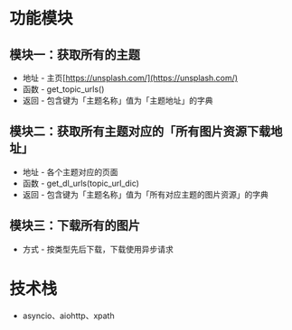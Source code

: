 # 功能模块
## 模块一：获取所有的主题
- 地址 - 主页[https://unsplash.com/](https://unsplash.com/)
- 函数 - get_topic_urls()
- 返回 - 包含键为「主题名称」值为「主题地址」的字典

## 模块二：获取所有主题对应的「所有图片资源下载地址」
- 地址 - 各个主题对应的页面
- 函数 - get_dl_urls(topic_url_dic)
- 返回 - 包含键为「主题名称」值为「所有对应主题的图片资源」的字典

## 模块三：下载所有的图片
- 方式 - 按类型先后下载，下载使用异步请求

# 技术栈
- asyncio、aiohttp、xpath
